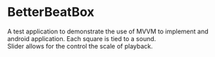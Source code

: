 # BetterBeatBox
A test application to demonstrate the use of MVVM to implement and android application.
Each square is tied to a sound.  
Slider allows for the control the scale of playback.
